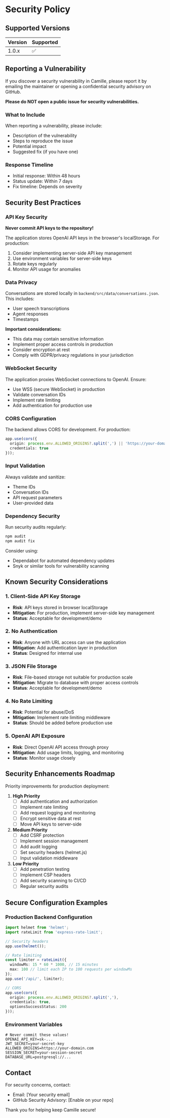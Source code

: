 # Security Policy

## Supported Versions

| Version | Supported          |
| ------- | ------------------ |
| 1.0.x   | :white_check_mark: |

## Reporting a Vulnerability

If you discover a security vulnerability in Camille, please report it by emailing the maintainer or opening a confidential security advisory on GitHub.

**Please do NOT open a public issue for security vulnerabilities.**

### What to Include

When reporting a vulnerability, please include:
- Description of the vulnerability
- Steps to reproduce the issue
- Potential impact
- Suggested fix (if you have one)

### Response Timeline

- Initial response: Within 48 hours
- Status update: Within 7 days
- Fix timeline: Depends on severity

## Security Best Practices

### API Key Security

**Never commit API keys to the repository!**

The application stores OpenAI API keys in the browser's localStorage. For production:

1. Consider implementing server-side API key management
2. Use environment variables for server-side keys
3. Rotate keys regularly
4. Monitor API usage for anomalies

### Data Privacy

Conversations are stored locally in `backend/src/data/conversations.json`. This includes:
- User speech transcriptions
- Agent responses
- Timestamps

**Important considerations:**
- This data may contain sensitive information
- Implement proper access controls in production
- Consider encryption at rest
- Comply with GDPR/privacy regulations in your jurisdiction

### WebSocket Security

The application proxies WebSocket connections to OpenAI. Ensure:
- Use WSS (secure WebSocket) in production
- Validate conversation IDs
- Implement rate limiting
- Add authentication for production use

### CORS Configuration

The backend allows CORS for development. For production:
```typescript
app.use(cors({
  origin: process.env.ALLOWED_ORIGINS?.split(',') || 'https://your-domain.com',
  credentials: true
}));
```

### Input Validation

Always validate and sanitize:
- Theme IDs
- Conversation IDs
- API request parameters
- User-provided data

### Dependency Security

Run security audits regularly:
```bash
npm audit
npm audit fix
```

Consider using:
- Dependabot for automated dependency updates
- Snyk or similar tools for vulnerability scanning

## Known Security Considerations

### 1. Client-Side API Key Storage
- **Risk**: API keys stored in browser localStorage
- **Mitigation**: For production, implement server-side key management
- **Status**: Acceptable for development/demo

### 2. No Authentication
- **Risk**: Anyone with URL access can use the application
- **Mitigation**: Add authentication layer in production
- **Status**: Designed for internal use

### 3. JSON File Storage
- **Risk**: File-based storage not suitable for production scale
- **Mitigation**: Migrate to database with proper access controls
- **Status**: Acceptable for development/demo

### 4. No Rate Limiting
- **Risk**: Potential for abuse/DoS
- **Mitigation**: Implement rate limiting middleware
- **Status**: Should be added before production use

### 5. OpenAI API Exposure
- **Risk**: Direct OpenAI API access through proxy
- **Mitigation**: Add usage limits, logging, and monitoring
- **Status**: Monitor usage closely

## Security Enhancements Roadmap

Priority improvements for production deployment:

1. **High Priority**
   - [ ] Add authentication and authorization
   - [ ] Implement rate limiting
   - [ ] Add request logging and monitoring
   - [ ] Encrypt sensitive data at rest
   - [ ] Move API keys to server-side

2. **Medium Priority**
   - [ ] Add CSRF protection
   - [ ] Implement session management
   - [ ] Add audit logging
   - [ ] Set security headers (helmet.js)
   - [ ] Input validation middleware

3. **Low Priority**
   - [ ] Add penetration testing
   - [ ] Implement CSP headers
   - [ ] Add security scanning to CI/CD
   - [ ] Regular security audits

## Secure Configuration Examples

### Production Backend Configuration

```typescript
import helmet from 'helmet';
import rateLimit from 'express-rate-limit';

// Security headers
app.use(helmet());

// Rate limiting
const limiter = rateLimit({
  windowMs: 15 * 60 * 1000, // 15 minutes
  max: 100 // limit each IP to 100 requests per windowMs
});
app.use('/api/', limiter);

// CORS
app.use(cors({
  origin: process.env.ALLOWED_ORIGINS?.split(','),
  credentials: true,
  optionsSuccessStatus: 200
}));
```

### Environment Variables

```env
# Never commit these values!
OPENAI_API_KEY=sk-...
JWT_SECRET=your-secret-key
ALLOWED_ORIGINS=https://your-domain.com
SESSION_SECRET=your-session-secret
DATABASE_URL=postgresql://...
```

## Contact

For security concerns, contact:
- Email: [Your security email]
- GitHub Security Advisory: [Enable on your repo]

Thank you for helping keep Camille secure!
